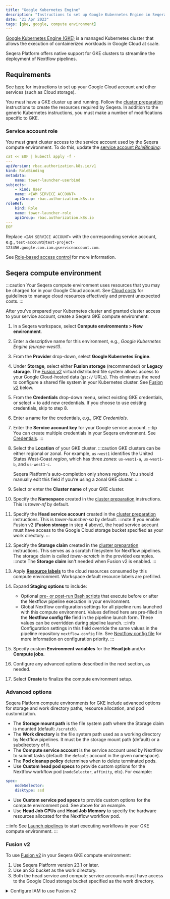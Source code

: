 ```yaml
---
title: "Google Kubernetes Engine"
description: "Instructions to set up Google Kubernetes Engine in Seqera Platform"
date: "21 Apr 2023"
tags: [gke, google, compute environment]
---
```


[Google Kubernetes Engine (GKE)](https://cloud.google.com/kubernetes-engine) is a managed Kubernetes cluster that allows the execution of containerized workloads in Google Cloud at scale.

Seqera Platform offers native support for GKE clusters to streamline the deployment of Nextflow pipelines.

## Requirements

See [here](../compute-envs/google-cloud-batch#configure-google-cloud) for instructions to set up your Google Cloud account and other services (such as Cloud storage).

You must have a GKE cluster up and running. Follow the [cluster preparation](../compute-envs/k8s#cluster-preparation) instructions to create the resources required by Seqera. In addition to the generic Kubernetes instructions, you must make a number of modifications specific to GKE.

### Service account role

You must grant cluster access to the service account used by the Seqera compute environment. To do this, update the [service account _RoleBinding_](https://cloud.google.com/kubernetes-engine/docs/how-to/role-based-access-control#rolebinding):

```yaml
cat << EOF | kubectl apply -f -
---
apiVersion: rbac.authorization.k8s.io/v1
kind: RoleBinding
metadata:
    name: tower-launcher-userbind
subjects:
    - kind: User
    name: <IAM SERVICE ACCOUNT>
    apiGroup: rbac.authorization.k8s.io
roleRef:
    kind: Role
    name: tower-launcher-role
    apiGroup: rbac.authorization.k8s.io
---
EOF
```

Replace `<IAM SERVICE ACCOUNT>` with the corresponding service account, e.g., `test-account@test-project-123456.google.com.iam.gserviceaccount.com`.

See [Role-based access control](https://cloud.google.com/kubernetes-engine/docs/how-to/role-based-access-control) for more information.

## Seqera compute environment

:::caution
Your Seqera compute environment uses resources that you may be charged for in your Google Cloud account. See [Cloud costs](../monitoring/cloud-costs) for guidelines to manage cloud resources effectively and prevent unexpected costs.
:::

After you've prepared your Kubernetes cluster and granted cluster access to your service account, create a Seqera GKE compute environment:

1. In a Seqera workspace, select **Compute environments > New environment**.
1. Enter a descriptive name for this environment, e.g., _Google Kubernetes Engine (europe-west1)_.
1. From the **Provider** drop-down, select **Google Kubernetes Engine**.
1. Under **Storage**, select either **Fusion storage** (recommended) or **Legacy storage**. The [Fusion v2](https://docs.seqera.io/fusion) virtual distributed file system allows access to your Google Cloud-hosted data (`gs://` URLs). This eliminates the need to configure a shared file system in your Kubernetes cluster. See [Fusion v2](#fusion-v2) below.
1. From the **Credentials** drop-down menu, select existing GKE credentials, or select **+** to add new credentials. If you choose to use existing credentials, skip to step 8.
1. Enter a name for the credentials, e.g., _GKE Credentials_.
1. Enter the **Service account key** for your Google service account.
    :::tip
    You can create multiple credentials in your Seqera environment. See [Credentials](../credentials/overview).
    :::
1. Select the **Location** of your GKE cluster.
    :::caution
    GKE clusters can be either regional or zonal. For example, `us-west1` identifies the United States West-Coast _region_, which has three _zones_: `us-west1-a`, `us-west1-b`, and `us-west1-c`.

    Seqera Platform's auto-completion only shows regions. You should manually edit this field if you're using a zonal GKE cluster.
    :::
1. Select or enter the **Cluster name** of your GKE cluster.
1. Specify the **Namespace** created in the [cluster preparation](../compute-envs/k8s#cluster-preparation) instructions. This is _tower-nf_ by default.
1. Specify the **Head service account** created in the [cluster preparation](../compute-envs/k8s#cluster-preparation) instructions. This is _tower-launcher-sa_ by default.
    :::note
    If you enable Fusion v2 (**Fusion storage** in step 4 above), the head service account must have access to the Google Cloud storage bucket specified as your work directory.
    :::
1. Specify the **Storage claim** created in the [cluster preparation](../compute-envs/k8s#cluster-preparation) instructions. This serves as a scratch filesystem for Nextflow pipelines. The storage claim is called _tower-scratch_ in the provided examples.
    :::note
    The **Storage claim** isn't needed when Fusion v2 is enabled.
    :::
1. Apply [**Resource labels**](../resource-labels/overview) to the cloud resources consumed by this compute environment. Workspace default resource labels are prefilled.
1. Expand **Staging options** to include:
    - Optional [pre- or post-run Bash scripts](../launch/advanced#pre-and-post-run-scripts) that execute before or after the Nextflow pipeline execution in your environment.
    - Global Nextflow configuration settings for all pipeline runs launched with this compute environment. Values defined here are pre-filled in the **Nextflow config file** field in the pipeline launch form. These values can be overridden during pipeline launch. 
    :::info
    Configuration settings in this field override the same values in the pipeline repository `nextflow.config` file. See [Nextflow config file](../launch/advanced#nextflow-config-file) for more information on configuration priority. 
    :::
1. Specify custom **Environment variables** for the **Head job** and/or **Compute jobs**.
1. Configure any advanced options described in the next section, as needed.
1. Select **Create** to finalize the compute environment setup.

### Advanced options

Seqera Platform compute environments for GKE include advanced options for storage and work directory paths, resource allocation, and pod customization.

- The **Storage mount path** is the file system path where the Storage claim is mounted (default: `/scratch`).
- The **Work directory** is the file system path used as a working directory by Nextflow pipelines. It must be the storage mount path (default) or a subdirectory of it.
- The **Compute service account** is the service account used by Nextflow to submit tasks (default: the `default` account in the given namespace).
- The **Pod cleanup policy** determines when to delete terminated pods.
- Use **Custom head pod specs** to provide custom options for the Nextflow workflow pod (`nodeSelector`, `affinity`, etc). For example:

```yaml
spec:
    nodeSelector:
    disktype: ssd
```

- Use **Custom service pod specs** to provide custom options for the compute environment pod. See above for an example.
- Use **Head Job CPUs** and **Head Job Memory** to specify the hardware resources allocated for the Nextflow workflow pod.

:::info 
See [Launch pipelines](../launch/launchpad) to start executing workflows in your GKE compute environment.
:::

### Fusion v2

To use [Fusion v2](https://docs.seqera.io/fusion) in your Seqera GKE compute environment:
1. Use Seqera Platform version 23.1 or later.
1. Use an S3 bucket as the work directory.
1. Both the head service and compute service accounts must have access to the Google Cloud storage bucket specified as the work directory.

<details>
<summary>Configure IAM to use Fusion v2</summary>

1. Ensure the **Workload Identity** feature is enabled for the cluster:
    - **Enable Workload Identity** in the cluster **Security** settings.
    - **Enable GKE Metadata Server** in the node group **Security** settings.
1. Allow the IAM service account access to your Google storage bucket:
    ```shell
    gcloud storage buckets add-iam-policy-binding gs://<YOUR-BUCKET> --role roles/storage.objectAdmin --member serviceAccount:<IAM-SERVICE-ACCOUNT>@<GOOGLE-CLOUD-PROJECT>.iam.gserviceaccount.com
    ```
    The role must have at least `storage.objects.create`, `storage.objects.get`, and `storage.objects.list` permissions.
1. Allow the Kubernetes service account to impersonate the IAM service account:
    ```shell
    gcloud iam service-accounts add-iam-policy-binding <IAM-SERVICE-ACCOUNT>@<GOOGLE-CLOUD-PROJECT>.iam.gserviceaccount.com --role roles/iam.workloadIdentityUser --member "serviceAccount:<GOOGLE-CLOUD-PROJECT>.svc.id.goog[<GKE-NAMESPACE>/<GKE-SERVICE-ACCOUNT>]"
    ```
1. Annotate the Kubernetes service account with the email address of the IAM service account:
    ```shell
    kubectl annotate serviceaccount <GKE-SERVICE-ACCOUNT> --namespace <GKE-NAMESPACE> iam.gke.io/gcp-service-account=<IAM-SERVICE-ACCOUNT>@<GOOGLE-CLOUD-PROJECT>.iam.gserviceaccount.com
    ```

See the [GKE documentation](https://cloud.google.com/kubernetes-engine/docs/how-to/workload-identity#authenticating_to) for further details.

</details>
